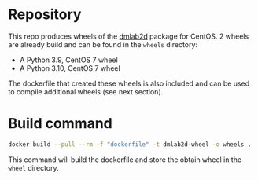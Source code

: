 # Repository
This repo produces wheels of the [dmlab2d](https://github.com/google-deepmind/lab2d) package for CentOS. 2 wheels are already build and can be found in the `wheels` directory:
- A Python 3.9, CentOS 7 wheel
- A Python 3.10, CentOS 7 wheel

The dockerfile that created these wheels is also included and can be used to compile additional wheels (see next section).

# Build command
```bash
docker build --pull --rm -f "dockerfile" -t dmlab2d-wheel -o wheels .
```
This command will build the dockerfile and store the obtain wheel in the `wheel` directory.